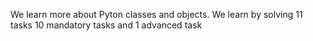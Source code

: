 We learn more about Pyton classes and objects. We learn by solving 11 tasks 10 mandatory tasks and 1 advanced task

